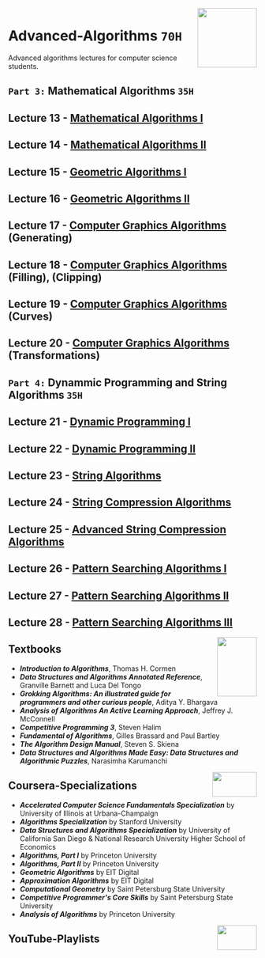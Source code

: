 <img align="right" width="120" height="120" src="https://github.com/cs-MohamedAyman/Computer-Science-Textbooks/blob/master/logos/algorithms.jpg">

# Advanced-Algorithms `70H`
Advanced algorithms lectures for computer science students.

## `Part 3:` Mathematical Algorithms `35H`

## Lecture 13 - [Mathematical Algorithms I]()
## Lecture 14 - [Mathematical Algorithms II]()
## Lecture 15 - [Geometric Algorithms I]()
## Lecture 16 - [Geometric Algorithms II]()
## Lecture 17 - [Computer Graphics Algorithms]() (Generating)
## Lecture 18 - [Computer Graphics Algorithms]() (Filling), (Clipping)
## Lecture 19 - [Computer Graphics Algorithms]() (Curves)
## Lecture 20 - [Computer Graphics Algorithms]() (Transformations)

## `Part 4:` Dynammic Programming and String Algorithms `35H`

## Lecture 21 - [Dynamic Programming I]()
## Lecture 22 - [Dynamic Programming II]()
## Lecture 23 - [String Algorithms]()
## Lecture 24 - [String Compression Algorithms]()
## Lecture 25 - [Advanced String Compression Algorithms]()
## Lecture 26 - [Pattern Searching Algorithms I]()
## Lecture 27 - [Pattern Searching Algorithms II]()
## Lecture 28 - [Pattern Searching Algorithms III]()

<img align="right" width="80" height="120" src="https://github.com/cs-MohamedAyman/Computer-Science-Textbooks/blob/master/logos/textbooks.jpg">

## Textbooks

* ***Introduction to Algorithms***, Thomas H. Cormen
* ***Data Structures and Algorithms Annotated Reference***, Granville Barnett and Luca Del Tongo
* ***Grokking Algorithms: An illustrated guide for programmers and other curious people***, Aditya Y. Bhargava
* ***Analysis of Algorithms An Active Learning Approach***, Jeffrey J. McConnell
* ***Competitive Programming 3***, Steven Halim
* ***Fundamental of Algorithms***, Gilles Brassard and Paul Bartley
* ***The Algorithm Design Manual***, Steven S. Skiena
* ***Data Structures and Algorithms Made Easy: Data Structures and Algorithmic Puzzles***, Narasimha Karumanchi

<img align="right" width="90" height="50" src="https://github.com/cs-MohamedAyman/Coursera-Specializations/blob/master/organizations-logos/coursera.jpg">

## Coursera-Specializations

* ***Accelerated Computer Science Fundamentals Specialization*** by University of Illinois at Urbana-Champaign
* ***Algorithms Specialization*** by Stanford University
* ***Data Structures and Algorithms Specialization*** by University of California San Diego & National Research University Higher School of Economics
* ***Algorithms, Part I*** by Princeton University
* ***Algorithms, Part II*** by Princeton University
* ***Geometric Algorithms*** by EIT Digital
* ***Approximation Algorithms*** by EIT Digital
* ***Computational Geometry*** by Saint Petersburg State University
* ***Competitive Programmer's Core Skills*** by Saint Petersburg State University
* ***Analysis of Algorithms*** by Princeton University

<img align="right" width="80" height="50" src="https://github.com/cs-MohamedAyman/YouTube-Playlists/blob/master/organizations-logos/youtube.jpg">

## YouTube-Playlists
